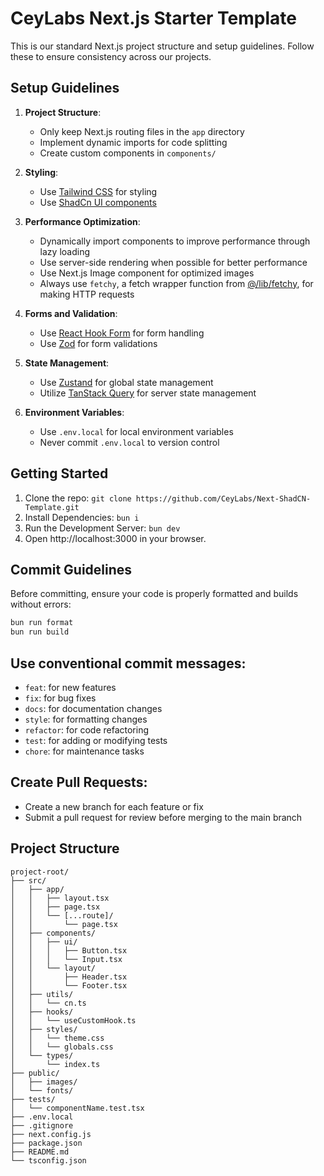 # CeyLabs Next.js Starter Template

This is our standard Next.js project structure and setup guidelines. Follow these to ensure consistency across our projects.

## Setup Guidelines

1. **Project Structure**:

    - Only keep Next.js routing files in the `app` directory
    - Implement dynamic imports for code splitting
    - Create custom components in `components/`

2. **Styling**:

    - Use [Tailwind CSS](https://tailwindcss.com/) for styling
    - Use [ShadCn UI components](https://ui.shadcn.com/)

3. **Performance Optimization**:

    - Dynamically import components to improve performance through lazy loading
    - Use server-side rendering when possible for better performance
    - Use Next.js Image component for optimized images
    - Always use `fetchy`, a fetch wrapper function from [@/lib/fetchy](https://github.com/CeyLabs/Next-ShadCN-Template/blob/rr/add-fetch-wrapper/src/lib/fetchy.ts), for making HTTP requests

4. **Forms and Validation**:

    - Use [React Hook Form](https://www.react-hook-form.com/) for form handling
    - Use [Zod](https://zod.dev/) for form validations

5. **State Management**:

    - Use [Zustand](https://github.com/pmndrs/zustand) for global state management
    - Utilize [TanStack Query](https://tanstack.com/query/latest) for server state management

6. **Environment Variables**:
    - Use `.env.local` for local environment variables
    - Never commit `.env.local` to version control

## Getting Started

1. Clone the repo: `git clone https://github.com/CeyLabs/Next-ShadCN-Template.git`
2. Install Dependencies: `bun i`
3. Run the Development Server: `bun dev`
4. Open http://localhost:3000 in your browser.

## Commit Guidelines

Before committing, ensure your code is properly formatted and builds without errors:

```bash
bun run format
bun run build
```

## Use conventional commit messages:

-   `feat`: for new features
-   `fix`: for bug fixes
-   `docs`: for documentation changes
-   `style`: for formatting changes
-   `refactor`: for code refactoring
-   `test`: for adding or modifying tests
-   `chore`: for maintenance tasks

## Create Pull Requests:

-   Create a new branch for each feature or fix
-   Submit a pull request for review before merging to the main branch

## Project Structure

```plaintext
project-root/
├── src/
│   ├── app/
│   │   ├── layout.tsx
│   │   ├── page.tsx
│   │   └── [...route]/
│   │       └── page.tsx
│   ├── components/
│   │   ├── ui/
│   │   │   ├── Button.tsx
│   │   │   └── Input.tsx
│   │   └── layout/
│   │       ├── Header.tsx
│   │       └── Footer.tsx
│   ├── utils/
│   │   └── cn.ts
│   ├── hooks/
│   │   └── useCustomHook.ts
│   ├── styles/
│   │   └── theme.css
│   │   └── globals.css
│   └── types/
│       └── index.ts
├── public/
│   ├── images/
│   └── fonts/
├── tests/
│   └── componentName.test.tsx
├── .env.local
├── .gitignore
├── next.config.js
├── package.json
├── README.md
└── tsconfig.json
```
